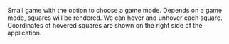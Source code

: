 Small game with the option to choose a game mode. Depends on a game mode, squares will be rendered. We can hover and unhover each square. Coordinates of hovered squares are shown on the right side of the application.
